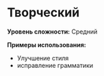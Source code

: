 # Творческий

**Уровень сложности:** Средний

**Примеры использования:**
- Улучшение стиля
- исправление грамматики
